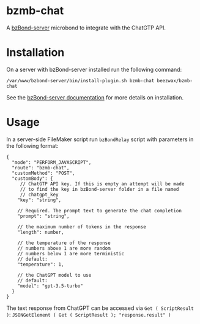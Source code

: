# bzmb-chat

A [bzBond-server](https://github.com/beezwax/bzBond/tree/main/packages/bzBond-server#bzbond-server) microbond to integrate with the ChatGTP API.

# Installation

On a server with bzBond-server installed run the following command:

`/var/www/bzbond-server/bin/install-plugin.sh bzmb-chat beezwax/bzmb-chat`

See the [bzBond-server documentation](https://github.com/beezwax/bzBond/tree/main/packages/bzBond-server#installing-plugins) for more details on installation.

# Usage

In a server-side FileMaker script run `bzBondRelay` script with parameters in the following format:

```
{
  "mode": "PERFORM_JAVASCRIPT",
  "route": "bzmb-chat",
  "customMethod": "POST",
  "customBody": {
     // ChatGTP API key. If this is empty an attempt will be made
     // to find the key in bzBond-server folder in a file named
     // chatgpt_key
    "key": "string",

    // Required. The prompt text to generate the chat completion
    "prompt": "string",

    // the maximum number of tokens in the response
    "length": number,

    // the temperature of the response
    // numbers above 1 are more random
    // numbers below 1 are more terministic
    // default:
    "temperature": 1,

    // the ChatGPT model to use
    // default:
    "model": "gpt-3.5-turbo"
  }
}

```

The text response from ChatGPT can be accessed via `Get ( ScriptResult )`:
`JSONGetElement ( Get ( ScriptResult ); "response.result" )`

